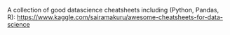 
A collection of good datascience cheatsheets including (Python, Pandas, R):
https://www.kaggle.com/sairamakuru/awesome-cheatsheets-for-data-science
